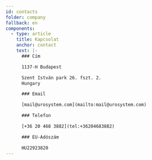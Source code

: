 ```yaml
---
id: contacts
folder: company
fallback: en
components:
  - type: article
    title: Kapcsolat
    anchor: contact
    text: |-
      ### Cím

      1137-H Budapest

      Szent István park 26. fszt. 2.
      Hungary

      ### Email

      [mail@urosystem.com](mailto:mail@urosystem.com)

      ### Telefon

      [+36 20 468 3882](tel:+36204683882)

      ### EU-Adószám

      HU22923820
---
```

